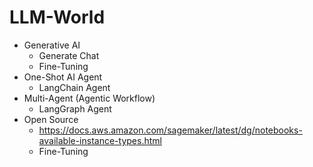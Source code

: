 # LLM-World
* Generative AI
   * Generate Chat
   * Fine-Tuning
* One-Shot AI Agent
  * LangChain Agent
* Multi-Agent (Agentic Workflow)
  * LangGraph Agent
* Open Source
  * https://docs.aws.amazon.com/sagemaker/latest/dg/notebooks-available-instance-types.html
  * Fine-Tuning
